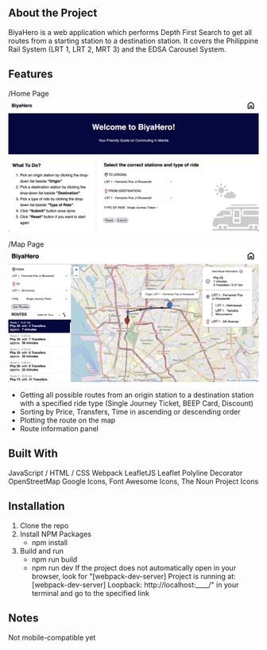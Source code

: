 ## About the Project 
BiyaHero is a web application which performs Depth First Search to get all routes from a starting station to a destination station. It covers the Philippine Rail System (LRT 1, LRT 2, MRT 3) and the EDSA Carousel System. 

## Features
/Home Page 
![Home page](/docs/docs-home.png)

/Map Page
![Map page](/docs/docs-map.png)

- Getting all possible routes from an origin station to a destination station with a specified ride type (Single Journey Ticket, BEEP Card, Discount)
- Sorting by Price, Transfers, Time in ascending or descending order
- Plotting the route on the map 
- Route information panel 

## Built With 
JavaScript / HTML / CSS 
Webpack 
LeafletJS 
Leaflet Polyline Decorator
OpenStreetMap 
Google Icons, Font Awesome Icons, The Noun Project Icons

## Installation 
1. Clone the repo 
2. Install NPM Packages 
    - npm install 
3. Build and run
    - npm run build
    - npm run dev 
    If the project does not automatically open in your browser, look for 
    "[webpack-dev-server] Project is running at: 
     [webpack-dev-server] Loopback: http://localhost:____/" 
    in your terminal and go to the specified link

## Notes
Not mobile-compatible yet
